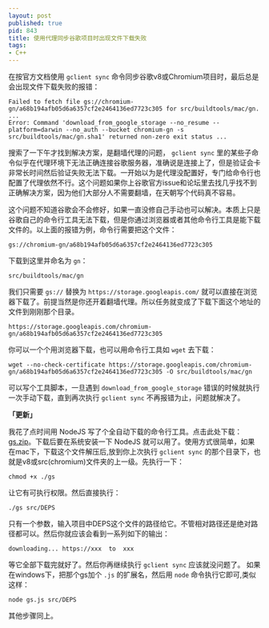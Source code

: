 ```yaml
---
layout: post
published: true
pid: 843
title: 使用代理同步谷歌项目时出现文件下载失败
tags:
- C++
---
```

在按官方文档使用 `gclient sync` 命令同步谷歌v8或Chromium项目时，最后总是会出现文件下载失败的报错：

```
Failed to fetch file gs://chromium-gn/a68b194afb05d6a6357cf2e2464136ed7723c305 for src/buildtools/mac/gn.
...
Error: Command 'download_from_google_storage --no_resume --platform=darwin --no_auth --bucket chromium-gn -s src/buildtools/mac/gn.sha1' returned non-zero exit status ...
```
搜索了一下午才找到解决方案，是翻墙代理的问题， `gclient sync` 里的某些子命令似乎在代理环境下无法正确连接谷歌服务器，准确说是连接上了，但是验证会卡非常长时间然后验证失败无法下载。一开始以为是代理没配置好，专门给命令行也配置了代理依然不行。这个问题如果你上谷歌官方issue和论坛里去找几乎找不到正确解决方案，因为他们大部分人不需要翻墙，在天朝写个代码真不容易。

这个问题不知道谷歌会不会修好，如果一直没修自己手动也可以解决。本质上只是谷歌自己的命令行工具无法下载，但是你通过浏览器或者其他命令行工具是能下载文件的。以上面的报错为例，命令行需要把这个文件：

```
gs://chromium-gn/a68b194afb05d6a6357cf2e2464136ed7723c305
``` 
下载到这里并命名为 `gn`：

```
src/buildtools/mac/gn
```
我们只需要 `gs://` 替换为 `https://storage.googleapis.com/` 就可以直接在浏览器下载了。前提当然是你还开着翻墙代理。所以任务就变成了下载下面这个地址的文件到刚刚那个目录。

```
https://storage.googleapis.com/chromium-gn/a68b194afb05d6a6357cf2e2464136ed7723c305
```
你可以一个个用浏览器下载，也可以用命令行工具如 `wget` 去下载：

```
wget --no-check-certificate https://storage.googleapis.com/chromium-gn/a68b194afb05d6a6357cf2e2464136ed7723c305 -O src/buildtools/mac/gn
```
可以写个工具脚本，一旦遇到 `download_from_google_storage` 错误的时候就执行一次手动下载，直到再次执行 `gclient sync` 不再报错为止，问题就解决了。



**「更新」**

我花了点时间用 NodeJS 写了个全自动下载的命令行工具。点击此处下载：[gs.zip](../uploads/2016/gs.zip)。下载后要在系统安装一下 NodeJS 就可以用了。使用方式很简单，如果在mac下，下载这个文件解压后,放到你上次执行 `gclient sync` 的那个目录下，也就是v8或src(chromium)文件夹的上一级。先执行一下：

```
chmod +x ./gs
```
让它有可执行权限。然后直接执行：

```
./gs src/DEPS
```
只有一个参数，输入项目中DEPS这个文件的路径给它。不管相对路径还是绝对路径都可以。然后你就应该会看到一系列如下的输出：

```
downloading... https://xxx  to  xxx

```
等它全部下载完就好了。然后你再继续执行 `gclient sync` 应该就没问题了。
如果在windows下，把那个gs加个 `.js` 的扩展名，然后用 `node` 命令执行它即可,类似这样：

```
node gs.js src/DEPS
```
其他步骤同上。